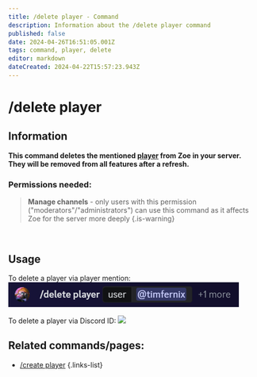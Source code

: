 ```yaml
---
title: /delete player - Command
description: Information about the /delete player command
published: false
date: 2024-04-26T16:51:05.001Z
tags: command, player, delete
editor: markdown
dateCreated: 2024-04-22T15:57:23.943Z
---
```


# /delete player
## Information
**This command deletes the mentioned [player](/en/terms/player) from Zoe in your server. They will be removed from all features after a refresh.**
<br>

### Permissions needed:
>**Manage channels** - only users with this permission ("moderators"/"administrators") can use this command as it affects Zoe for the server more deeply {.is-warning}

<br>

## Usage
To delete a player via player mention:
![](/en_/en_delete_player_user.png)

To delete a player via Discord ID:
![](/en_/en_delete_player_id.png)
<br>
 
## Related commands/pages:
- [/create player](/en/commands/player/create)
{.links-list}